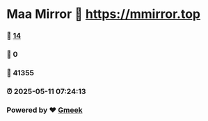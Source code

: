 # Maa Mirror :link: https://mmirror.top 
### :page_facing_up: [14](https://mmirror.top/tag.html) 
### :speech_balloon: 0 
### :hibiscus: 41355 
### :alarm_clock: 2025-05-11 07:24:13 
### Powered by :heart: [Gmeek](https://github.com/Meekdai/Gmeek)
